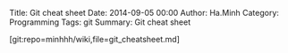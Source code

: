 Title: Git cheat sheet
Date: 2014-09-05 00:00
Author: Ha.Minh
Category: Programming
Tags: git
Summary: Git cheat sheet

[git:repo=minhhh/wiki,file=git_cheatsheet.md]
